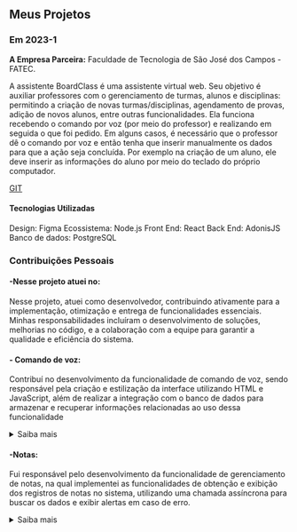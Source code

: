 
## Meus Projetos

### Em 2023-1
**A Empresa Parceira:**  Faculdade de Tecnologia de São José dos Campos - FATEC.

A assistente BoardClass é uma assistente virtual web. Seu objetivo é auxiliar professores com o gerenciamento de turmas, alunos e disciplinas: permitindo a criação de novas turmas/disciplinas, agendamento de provas, adição de novos alunos, entre outras funcionalidades.
Ela funciona recebendo o comando por voz (por meio do professor) e realizando em seguida o que foi pedido. Em alguns casos, é necessário que o professor dê o comando por voz e então tenha que inserir manualmente os dados para que a ação seja concluída. Por exemplo na criação de um aluno, ele deve inserir as informações do aluno por meio do teclado do próprio computador.


[GIT](https://github.com/joaovtmarques/assistente_virtual_boardclass)

#### Tecnologias Utilizadas
Design: Figma
Ecossistema: Node.js
Front End: React
Back End: AdonisJS
Banco de dados: PostgreSQL

### Contribuições Pessoais

#### -Nesse projeto atuei no:

Nesse projeto, atuei como desenvolvedor, contribuindo ativamente para a implementação, otimização e entrega de funcionalidades essenciais. Minhas responsabilidades incluíram o desenvolvimento de soluções, melhorias no código, e a colaboração com a equipe para garantir a qualidade e eficiência do sistema.


#### - Comando de voz:
Contribuí no desenvolvimento da funcionalidade de comando de voz, sendo responsável pela criação e estilização da interface utilizando HTML e JavaScript, além de realizar a integração com o banco de dados para armazenar e recuperar informações relacionadas ao uso dessa funcionalidade

<details>  
<summary> Saiba mais </summary>

  ![Captura de tela 2024-05-26 175302]()

A imagem acima mostra a tela de comando de voz, que contém um botão para iniciar o reconhecimento de voz. A partir dos comandos falados, o sistema é capaz de realizar ações específicas, como redirecionar o usuário para a tela correspondente ao comando e transcrever todo o conteúdo falado, exibindo-o na interface em tempo real

##
```js
<children>
window.addEventListener('DOMContentLoaded', function() {
            var speakBtn = document.querySelector('#speakBtn');
            var resultSpeaker = document.querySelector('#resultSpeak');
            // testa se o navegador suporta o reconhecimento de voz
            if (window.SpeechRecognition || window.webkitSpeechRecognition) {
                // captura a voz
                var SpeechRecognition = SpeechRecognition || webkitSpeechRecognition;
                var recognition = new SpeechRecognition();
                // inicia reconhecimento
                speakBtn.addEventListener('click', function(evt) {
                    recognition.start();
                }, false);
                // resultado do reconhecimento
                recognition.addEventListener('result', function(evt) {
                    var resultSpeak = evt.results[0][0].transcript;
                    console.log(resultSpeak);
                    resultSpeaker.innerHTML = resultSpeak;
                    if (resultSpeak.match(/buscar por/)) {
                        resultSpeaker.innerHTML = 'Redirecionando...';
                        setTimeout(function() {
                            var resultado = resultSpeak.split('buscar por');
                            window.location.href = 'https://www.google.com.br/search?q=' + resultado[1];
                        }, 2000);
                    }
                    // window.location.href = 'http://' + result;
                }, false);
            } else {
                alert('Este navegador não suporta esta funcionalidade ainda!');
            }
        }, false);
 </children>
```

Ao clicar no botão associado, o reconhecimento de voz é iniciado, capturando o comando falado pelo usuário. A função processa o comando reconhecido, exibindo o texto capturado na tela e verificando se ele contém a palavra-chave "buscar por". Caso a palavra-chave seja detectada, o sistema redireciona o usuário para uma busca no Google com base no termo informado. Se o navegador não oferecer suporte ao reconhecimento de voz, uma mensagem alerta o usuário sobre a incompatibilidade.

```html
<children>
<html lang="pt-br">
<head>
    <meta charset="UTF-8">
    <meta name="viewport" content="width=device-width, initial-scale=1.0">
    <title>Speech Recognition App</title>
    <!-- BOOTSTRAP -->
    <link rel="stylesheet" href="https://maxcdn.bootstrapcdn.com/bootstrap/3.3.6/css/bootstrap.min.css">
</head>
<body>
    <div class="container">
        <div class="row">
            <div class="col-sm-12">
                <p>fale e vai aparecer na tela </p>
                <p>É necessário ter um microfone.</p>
            </div>
        </div>
        <button class="btn btn-success btn-lg" id="speakBtn">Falar</button>
        <div id="resultSpeak">Retorno</div>
    </div>
 </children>
```
Implementei uma interface para captura de comandos de voz, utilizando HTML e Bootstrap para criar um layout responsivo e intuitivo. A funcionalidade inclui um botão que inicia o reconhecimento de voz e uma área de exibição dinâmica para mostrar o texto transcrito em tempo real.

</details>



#### -Notas: 
Fui responsável pelo desenvolvimento da funcionalidade de gerenciamento de notas, na qual implementei as funcionalidades de obtenção e exibição dos registros de notas no sistema, utilizando uma chamada assíncrona para buscar os dados e exibir alertas em caso de erro.

<details>  
<summary> Saiba mais </summary>
  
##
```js
export const Note = () => {
  const [notes, setNotes] = useState([]);
  const [alert, setAlert] = useState({
    type: "warning",
    text: "alert message",
    show: false,
  });

  useEffect(() => {
    const getNotes = async () => {
      try {
        const notes = await api.get("notes", {});

        setNotes(notes.data.notes);
      } catch (e) {
        onShowAlert("warning", 12);
      }
    };

    getNotes();
  }, []);

  function onCloseAlert(help) {
    setAlert({
      type: "",
      text: "",
      show: false,
    });
  }

  function onShowAlert(type, index) {
    setAlert({
      type: type,
      text: Globals.messages[index].message,
      show: true,
    });
  }

```
A função Note() é responsável por gerenciar a exibição e manipulação das notas no sistema. Ela realiza uma consulta à API para obter as notas, que são então armazenadas no estado notes e exibidas na interface. Caso ocorra algum erro durante a obtenção das notas, um alerta é exibido ao usuário com uma mensagem informando sobre o problema. A funcionalidade permite que as notas sejam carregadas dinamicamente e fornece feedback ao usuário em caso de falhas na operação


#### Hard Skills
<details>
  <summary><b>Clique para ver a lista de hard skills</b></summary>
  <br>
  <table align="center">
    <tr>
      <th width="300px">Tecnologia/Metodologia</th>
      <th width="300px">Classificação</th>
    </tr>
    <tr>
      <td>Node.js</td>
      <td>★★★★★★★★☆☆</td>
    </tr>
    <tr>
      <td>React</td>
      <td>★★★★★★★★☆☆</td>
    </tr>
    <tr>
      <td>AdonisJS</td>
      <td>★★★★★★★☆☆☆</td>
    </tr>
    <tr>
      <td>PostgreSQL</td>
      <td>★★★★★★☆☆☆☆</td>
    </tr>
    <tr>
      <td>FIGMA</td>
      <td>★★★★★★★★★☆</td>
    </tr>
  </table>
</details>

#### Soft Skills
<details>
  <summary><b>Clique para ver a lista de softskills</b></summary>
  <br>
  <table align="center">
    <tr>
      <th width="300px">Tecnologia/Metodologia</th>
      <th width="300px">Classificação</th>
    </tr>
    <tr>
      <td>Comunicação</td>
      <td>★★★★★★☆☆☆☆</td>
    </tr>
    <tr>
      <td>Responsabilidade</td>
      <td>★★★★★★★★☆☆</td>
    </tr>
    <tr>
      <td>Trabalho em Equipe</td>
      <td>★★★★★★★☆☆☆</td>
    </tr>
    <tr>
      <td>Resolução de Problemas</td>
      <td>★★★★★★☆☆☆☆</td>
    </tr>
    
  </table>
</details>
